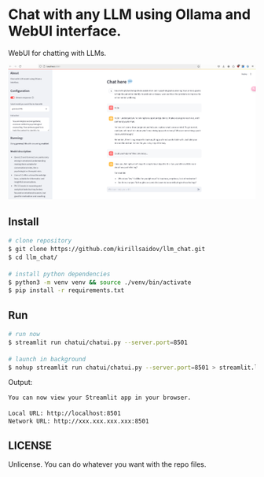 # Chat with any LLM using Ollama and WebUI interface.
WebUI for chatting with LLMs.

<img src="imgs/screenshot.png" width="720">

## Install
```sh
# clone repository
$ git clone https://github.com/kirillsaidov/llm_chat.git
$ cd llm_chat/

# install python dependencies
$ python3 -m venv venv && source ./venv/bin/activate
$ pip install -r requirements.txt
```

## Run
```sh
# run now
$ streamlit run chatui/chatui.py --server.port=8501

# launch in background
$ nohup streamlit run chatui/chatui.py --server.port=8501 > streamlit.log 2>&1 &
```
Output:
```
You can now view your Streamlit app in your browser.

Local URL: http://localhost:8501
Network URL: http://xxx.xxx.xxx.xxx:8501
```

## LICENSE
Unlicense. You can do whatever you want with the repo files.


